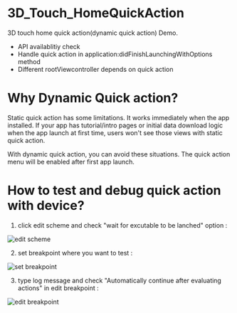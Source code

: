 # 3D_Touch_HomeQuickAction
3D touch home quick action(dynamic quick action) Demo.

- API availablitiy check
- Handle quick action in application:didFinishLaunchingWithOptions method
- Different rootViewcontroller depends on quick action


# Why Dynamic Quick action?
Static quick action has some limitations. It works immediately when the app installed. If your app has tutorial/intro pages or initial data download logic when the app launch at first time, users won't see those views with static quick action.

With dynamic quick action, you can avoid these situations.
The quick action menu will be enabled after first app launch.

# How to test and debug quick action with device?

1) click edit scheme and check "wait for excutable to be lanched" option :

![edit scheme](https://github.com/dakeshi/3D_Touch_HomeQuickAction/resources/edit_scheme.tiff)

2) set breakpoint where you want to test :

![set breakpoint](https://github.com/dakeshi/3D_Touch_HomeQuickAction/resources/set_break.tiff)

3) type log message and check "Automatically continue after evaluating actions" in edit breakpoint :

![edit breakpoint](https://github.com/dakeshi/3D_Touch_HomeQuickAction/resources/images/2015/12/edit_break.tiff)
